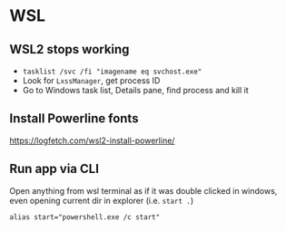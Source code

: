 
# WSL
## WSL2 stops working

* `tasklist /svc /fi "imagename eq svchost.exe"`
* Look for `LxssManager`, get process ID
* Go to Windows task list, Details pane, find process and kill it

## Install Powerline fonts
https://logfetch.com/wsl2-install-powerline/

## Run app via CLI

Open anything from wsl terminal as if it was double clicked in windows, even opening current dir in explorer (i.e. `start .`)

```
alias start="powershell.exe /c start"
```

 
